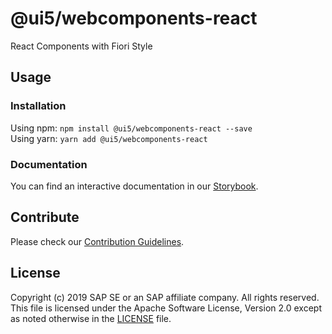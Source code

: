 # @ui5/webcomponents-react

React Components with Fiori Style

## Usage

### Installation
Using npm: `npm install @ui5/webcomponents-react --save`<br />
Using yarn: `yarn add @ui5/webcomponents-react`

### Documentation

You can find an interactive documentation in our [Storybook](https://sap.github.io/ui5-webcomponents-react/).


## Contribute
Please check our [Contribution Guidelines](https://github.com/SAP/ui5-webcomponents-react/blob/master/CONTRIBUTING.md).

## License
Copyright (c) 2019 SAP SE or an SAP affiliate company. All rights reserved.
This file is licensed under the Apache Software License, Version 2.0 except as noted otherwise in the [LICENSE](https://github.com/SAP/ui5-webcomponents-react/blob/master/LICENSE) file.
